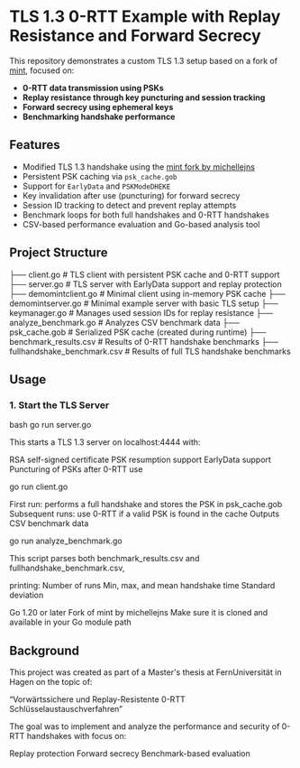 # TLS 1.3 0-RTT Example with Replay Resistance and Forward Secrecy

This repository demonstrates a custom TLS 1.3 setup based on a fork of [mint](https://github.com/michellejns/mint), focused on:

- **0-RTT data transmission using PSKs**
- **Replay resistance through key puncturing and session tracking**
- **Forward secrecy using ephemeral keys**
- **Benchmarking handshake performance**

## Features

- Modified TLS 1.3 handshake using the [mint fork by michellejns](https://github.com/michellejns/mint)
- Persistent PSK caching via `psk_cache.gob`
- Support for `EarlyData` and `PSKModeDHEKE`
- Key invalidation after use (puncturing) for forward secrecy
- Session ID tracking to detect and prevent replay attempts
- Benchmark loops for both full handshakes and 0-RTT handshakes
- CSV-based performance evaluation and Go-based analysis tool

## Project Structure

├── client.go # TLS client with persistent PSK cache and 0-RTT support
├── server.go # TLS server with EarlyData support and replay protection
├── demomintclient.go # Minimal client using in-memory PSK cache
├── demomintserver.go # Minimal example server with basic TLS setup
├── keymanager.go # Manages used session IDs for replay resistance
├── analyze_benchmark.go # Analyzes CSV benchmark data
├── psk_cache.gob # Serialized PSK cache (created during runtime)
├── benchmark_results.csv # Results of 0-RTT handshake benchmarks
├── fullhandshake_benchmark.csv # Results of full TLS handshake benchmarks




## Usage

### 1. Start the TLS Server

bash
go run server.go

This starts a TLS 1.3 server on localhost:4444 with:

RSA self-signed certificate
PSK resumption support
EarlyData support
Puncturing of PSKs after 0-RTT use

go run client.go

First run: performs a full handshake and stores the PSK in psk_cache.gob
Subsequent runs: use 0-RTT if a valid PSK is found in the cache
Outputs CSV benchmark data


go run analyze_benchmark.go

This script parses both benchmark_results.csv and fullhandshake_benchmark.csv, 

printing:
Number of runs
Min, max, and mean handshake time
Standard deviation

Go 1.20 or later
Fork of mint by michellejns
Make sure it is cloned and available in your Go module path

## Background

This project was created as part of a Master's thesis at FernUniversität in Hagen on the topic of:

“Vorwärtssichere und Replay-Resistente 0-RTT Schlüsselaustauschverfahren”

The goal was to implement and analyze the performance and security of 0-RTT handshakes with focus on:

Replay protection
Forward secrecy
Benchmark-based evaluation
